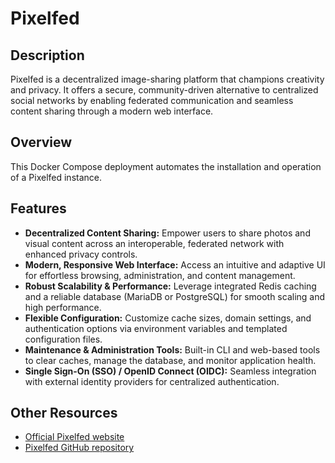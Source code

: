 # Pixelfed

## Description

Pixelfed is a decentralized image-sharing platform that champions creativity and privacy. It offers a secure, community-driven alternative to centralized social networks by enabling federated communication and seamless content sharing through a modern web interface.

## Overview

This Docker Compose deployment automates the installation and operation of a Pixelfed instance.

## Features

* **Decentralized Content Sharing:** Empower users to share photos and visual content across an interoperable, federated network with enhanced privacy controls.
* **Modern, Responsive Web Interface:** Access an intuitive and adaptive UI for effortless browsing, administration, and content management.
* **Robust Scalability & Performance:** Leverage integrated Redis caching and a reliable database (MariaDB or PostgreSQL) for smooth scaling and high performance.
* **Flexible Configuration:** Customize cache sizes, domain settings, and authentication options via environment variables and templated configuration files.
* **Maintenance & Administration Tools:** Built-in CLI and web-based tools to clear caches, manage the database, and monitor application health.
* **Single Sign-On (SSO) / OpenID Connect (OIDC):** Seamless integration with external identity providers for centralized authentication.

## Other Resources

* [Official Pixelfed website](https://pixelfed.org/)
* [Pixelfed GitHub repository](https://github.com/pixelfed/pixelfed)